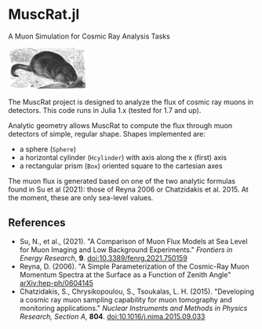 # MuscRat.jl

A Muon Simulation for Cosmic Ray Analysis Tasks

<!-- Couldn't figure out how to get markdown to resize the drawing w/o going to full HTML -->
<!-- ![A cute muskrat](docs/640px-Bisamratte-drawing.jpg) -->
<p align="left">
    <img src="docs/640px-Bisamratte-drawing.jpg", width="160" title="A cute muskrat">
</p>

The MuscRat project is designed to analyze the flux of cosmic ray muons in detectors.
This code runs in Julia 1.x (tested for 1.7 and up).

Analytic geometry allows MuscRat to compute the flux through muon detectors of simple, regular shape. Shapes implemented are:

* a sphere (`Sphere`)
* a horizontal cylinder (`Hcylinder`) with axis along the x (first) axis
* a rectangular prism (`Box`) oriented square to the cartesian axes

The muon flux is generated based on one of the two analytic formulas found in Su et al (2021): those of Reyna 2006 or Chatzidakis et al. 2015. At the moment, these are only sea-level values.

## References

* Su, N., et al., (2021). "A Comparison of Muon Flux Models at Sea Level for Muon Imaging and Low Background Experiments." _Frontiers in Energy Research_, **9**. [doi:10.3389/fenrg.2021.750159](https://doi.org/10.3389/fenrg.2021.750159)
* Reyna, D. (2006). "A Simple Parameterization of the Cosmic-Ray Muon Momentum Spectra at the Surface as a Function of Zenith Angle" [arXiv:hep-ph/0604145](https://arxiv.org/abs/hep-ph/0604145)
* Chatzidakis, S., Chrysikopoulou, S., Tsoukalas, L. H. (2015). "Developing a cosmic ray muon sampling capability for muon tomography and monitoring applications." _Nuclear Instruments and Methods in Physics Research, Section A_, **804**. [doi:10.1016/j.nima.2015.09.033](https://doi.org/10.1016/j.nima.2015.09.033)